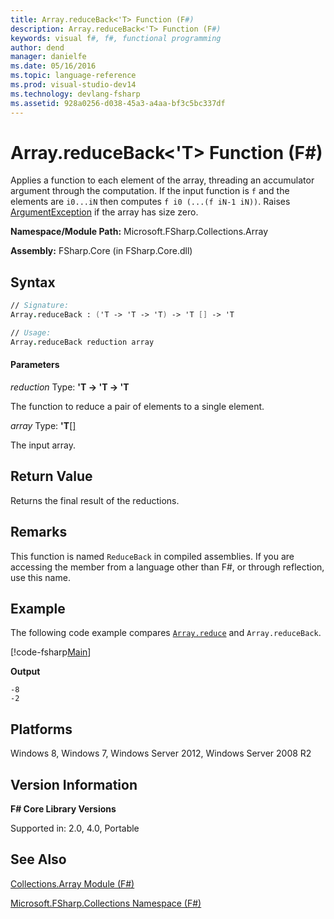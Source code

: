 ```yaml
---
title: Array.reduceBack<'T> Function (F#)
description: Array.reduceBack<'T> Function (F#)
keywords: visual f#, f#, functional programming
author: dend
manager: danielfe
ms.date: 05/16/2016
ms.topic: language-reference
ms.prod: visual-studio-dev14
ms.technology: devlang-fsharp
ms.assetid: 928a0256-d038-45a3-a4aa-bf3c5bc337df 
---
```


# Array.reduceBack<'T> Function (F#)

Applies a function to each element of the array, threading an accumulator argument through the computation. If the input function is `f` and the elements are `i0...iN` then computes `f i0 (...(f iN-1 iN))`. Raises [ArgumentException](https://msdn.microsoft.com/library/system.argumentexception.aspx) if the array has size zero.

**Namespace/Module Path:** Microsoft.FSharp.Collections.Array

**Assembly:** FSharp.Core (in FSharp.Core.dll)

## Syntax

```fsharp
// Signature:
Array.reduceBack : ('T -> 'T -> 'T) -> 'T [] -> 'T

// Usage:
Array.reduceBack reduction array
```

#### Parameters
*reduction*
Type: **'T -&gt; 'T -&gt; 'T**

The function to reduce a pair of elements to a single element.

*array*
Type: **'T**[[]](https://msdn.microsoft.com/library/def20292-9aae-4596-9275-b94e594f8493)

The input array.

## Return Value

Returns the final result of the reductions.

## Remarks
This function is named `ReduceBack` in compiled assemblies. If you are accessing the member from a language other than F#, or through reflection, use this name.

## Example

The following code example compares [`Array.reduce`](https://msdn.microsoft.com/library/fd62a985-89fe-4f49-a9d4-0c808ac6749d) and `Array.reduceBack`.

[!code-fsharp[Main](../../../samples/snippets/fsarrays/snippet63.fs)]

**Output**

```
-8
-2
```

## Platforms
Windows 8, Windows 7, Windows Server 2012, Windows Server 2008 R2

## Version Information
**F# Core Library Versions**

Supported in: 2.0, 4.0, Portable

## See Also
[Collections.Array Module &#40;F&#35;&#41;](Collections.Array-Module-%5BFSharp%5D.md)

[Microsoft.FSharp.Collections Namespace &#40;F&#35;&#41;](Microsoft.FSharp.Collections-Namespace-%5BFSharp%5D.md)